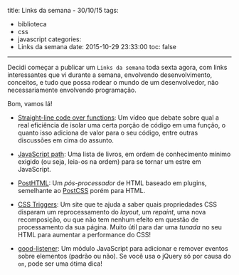 title: Links da semana - 30/10/15
tags:
  - biblioteca
  - css
  - javascript
categories:
  - Links da semana
date: 2015-10-29 23:33:00
toc: false
---
Decidi começar a publicar um `Links da semana` toda sexta agora, com links interessantes que vi durante a semana, envolvendo desenvolvimento, conceitos, e tudo que possa rodear o mundo de um desenvolvedor, não necessariamente envolvendo programação.

Bom, vamos lá!

- [Straight-line code over functions](https://www.youtube.com/watch?v=Bks59AaHe1c):  Um vídeo que debate sobre qual a real eficiência de isolar uma certa porção de código em uma função, o quanto isso adiciona de valor para o seu código, entre outras discussões em cima do assunto.

- [JavaScript path](https://github.com/javascript-society/javascript-path): Uma lista de livros, em ordem de conhecimento mínimo exigido (ou seja, leia-os na ordem) para se tornar um estre em JavaScript.

- [PostHTML](https://github.com/posthtml/posthtml): Um _pós-processador_ de HTML baseado em plugins, semelhante ao [PostCSS](https://github.com/postcss/postcss) porém para HTML.

- [CSS Triggers](http://csstriggers.com/): Um site que te ajuda a saber quais propriedades CSS disparam um reprocessamento do _layout_, um _repaint_, uma nova recomposição, ou que não tem nenhum efeito em questão de processamento da sua página. Muito útil para dar uma _tunada_ no seu HTML para aumentar a performance do CSS!

- [good-listener](https://github.com/zenorocha/good-listener): Um módulo JavaScript para adicionar e remover eventos sobre elementos (padrão ou não). Se você usa o jQuery só por causa do `on`, pode ser uma ótima dica!
